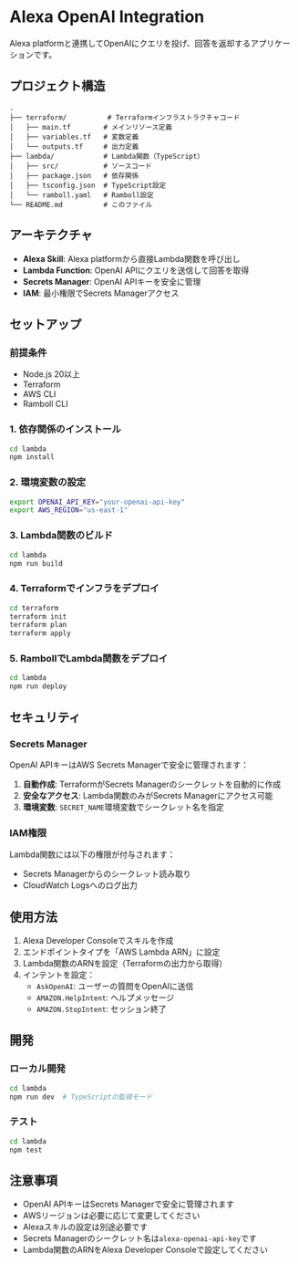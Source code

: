 # Alexa OpenAI Integration

Alexa platformと連携してOpenAIにクエリを投げ、回答を返却するアプリケーションです。

## プロジェクト構造

```
.
├── terraform/          # Terraformインフラストラクチャコード
│   ├── main.tf        # メインリソース定義
│   ├── variables.tf   # 変数定義
│   └── outputs.tf     # 出力定義
├── lambda/            # Lambda関数（TypeScript）
│   ├── src/           # ソースコード
│   ├── package.json   # 依存関係
│   ├── tsconfig.json  # TypeScript設定
│   └── ramboll.yaml   # Ramboll設定
└── README.md          # このファイル
```

## アーキテクチャ

- **Alexa Skill**: Alexa platformから直接Lambda関数を呼び出し
- **Lambda Function**: OpenAI APIにクエリを送信して回答を取得
- **Secrets Manager**: OpenAI APIキーを安全に管理
- **IAM**: 最小権限でSecrets Managerアクセス

## セットアップ

### 前提条件

- Node.js 20以上
- Terraform
- AWS CLI
- Ramboll CLI

### 1. 依存関係のインストール

```bash
cd lambda
npm install
```

### 2. 環境変数の設定

```bash
export OPENAI_API_KEY="your-openai-api-key"
export AWS_REGION="us-east-1"
```

### 3. Lambda関数のビルド

```bash
cd lambda
npm run build
```

### 4. Terraformでインフラをデプロイ

```bash
cd terraform
terraform init
terraform plan
terraform apply
```

### 5. RambollでLambda関数をデプロイ

```bash
cd lambda
npm run deploy
```

## セキュリティ

### Secrets Manager

OpenAI APIキーはAWS Secrets Managerで安全に管理されます：

1. **自動作成**: TerraformがSecrets Managerのシークレットを自動的に作成
2. **安全なアクセス**: Lambda関数のみがSecrets Managerにアクセス可能
3. **環境変数**: `SECRET_NAME`環境変数でシークレット名を指定

### IAM権限

Lambda関数には以下の権限が付与されます：
- Secrets Managerからのシークレット読み取り
- CloudWatch Logsへのログ出力

## 使用方法

1. Alexa Developer Consoleでスキルを作成
2. エンドポイントタイプを「AWS Lambda ARN」に設定
3. Lambda関数のARNを設定（Terraformの出力から取得）
4. インテントを設定：
   - `AskOpenAI`: ユーザーの質問をOpenAIに送信
   - `AMAZON.HelpIntent`: ヘルプメッセージ
   - `AMAZON.StopIntent`: セッション終了

## 開発

### ローカル開発

```bash
cd lambda
npm run dev  # TypeScriptの監視モード
```

### テスト

```bash
cd lambda
npm test
```

## 注意事項

- OpenAI APIキーはSecrets Managerで安全に管理されます
- AWSリージョンは必要に応じて変更してください
- Alexaスキルの設定は別途必要です
- Secrets Managerのシークレット名は`alexa-openai-api-key`です
- Lambda関数のARNをAlexa Developer Consoleで設定してください 